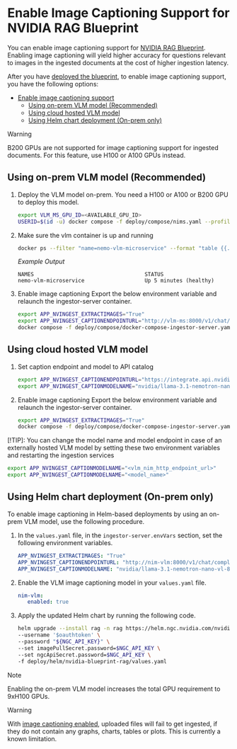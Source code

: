 <!--
  SPDX-FileCopyrightText: Copyright (c) 2025 NVIDIA CORPORATION & AFFILIATES. All rights reserved.
  SPDX-License-Identifier: Apache-2.0
-->
# Enable Image Captioning Support for NVIDIA RAG Blueprint

You can enable image captioning support for [NVIDIA RAG Blueprint](readme.md). Enabling image captioning will yield higher accuracy for questions relevant to images in the ingested documents at the cost of higher ingestion latency.

After you have [deployed the blueprint](readme.md#deploy), to enable image captioning support, you have the following options:
- [Enable image captioning support](#enable-image-captioning-support)
  - [Using on-prem VLM model (Recommended)](#using-on-prem-vlm-model-recommended)
  - [Using cloud hosted VLM model](#using-cloud-hosted-vlm-model)
  - [Using Helm chart deployment (On-prem only)](#using-helm-chart-deployment-on-prem-only)

> [!WARNING]
>
> B200 GPUs are not supported for image captioning support for ingested documents.
> For this feature, use H100 or A100 GPUs instead.


## Using on-prem VLM model (Recommended)
1. Deploy the VLM model on-prem. You need a H100 or A100 or B200 GPU to deploy this model.
   ```bash
   export VLM_MS_GPU_ID=<AVAILABLE_GPU_ID>
   USERID=$(id -u) docker compose -f deploy/compose/nims.yaml --profile vlm up -d
   ```

2. Make sure the vlm container is up and running
   ```bash
   docker ps --filter "name=nemo-vlm-microservice" --format "table {{.ID}}\t{{.Names}}\t{{.Status}}"
   ```

   *Example Output*

   ```output
   NAMES                                   STATUS
   nemo-vlm-microservice                   Up 5 minutes (healthy)
   ```

3. Enable image captioning
   Export the below environment variable and relaunch the ingestor-server container.
   ```bash
   export APP_NVINGEST_EXTRACTIMAGES="True"
   export APP_NVINGEST_CAPTIONENDPOINTURL="http://vlm-ms:8000/v1/chat/completions"
   docker compose -f deploy/compose/docker-compose-ingestor-server.yaml up -d
   ```

## Using cloud hosted VLM model
1. Set caption endpoint and model to API catalog
   ```bash
   export APP_NVINGEST_CAPTIONENDPOINTURL="https://integrate.api.nvidia.com/v1/chat/completions"
   export APP_NVINGEST_CAPTIONMODELNAME="nvidia/llama-3.1-nemotron-nano-vl-8b-v1"
   ```

2. Enable image captioning
   Export the below environment variable and relaunch the ingestor-server container.
   ```bash
   export APP_NVINGEST_EXTRACTIMAGES="True"
   docker compose -f deploy/compose/docker-compose-ingestor-server.yaml up -d
   ```

[!TIP]: You can change the model name and model endpoint in case of an externally hosted VLM model by setting these two environment variables and restarting the ingestion services
```bash
export APP_NVINGEST_CAPTIONMODELNAME="<vlm_nim_http_endpoint_url>"
export APP_NVINGEST_CAPTIONMODELNAME="<model_name>"
```

## Using Helm chart deployment (On-prem only)

To enable image captioning in Helm-based deployments by using an on-prem VLM model, use the following procedure.


1. In the `values.yaml` file, in the `ingestor-server.envVars` section, set the following environment variables.

   ```yaml
   APP_NVINGEST_EXTRACTIMAGES: "True"
   APP_NVINGEST_CAPTIONENDPOINTURL: "http://nim-vlm:8000/v1/chat/completions"
   APP_NVINGEST_CAPTIONMODELNAME: "nvidia/llama-3.1-nemotron-nano-vl-8b-v1"
   ```

2. Enable the VLM image captioning model in your `values.yaml` file.

   ```yaml
   nim-vlm:
      enabled: true
   ```

3. Apply the updated Helm chart by running the following code.

   ```bash
   helm upgrade --install rag -n rag https://helm.ngc.nvidia.com/nvidia/blueprint/charts/nvidia-blueprint-rag-v2.3.0.tgz \
   --username '$oauthtoken' \
   --password "${NGC_API_KEY}" \
   --set imagePullSecret.password=$NGC_API_KEY \
   --set ngcApiSecret.password=$NGC_API_KEY \
   -f deploy/helm/nvidia-blueprint-rag/values.yaml
   ```

> [!Note]
> Enabling the on-prem VLM model increases the total GPU requirement to 9xH100 GPUs.

> [!Warning]
> With [image captioning enabled](image_captioning.md), uploaded files will fail to get ingested, if they do not contain any graphs, charts, tables or plots. This is currently a known limitation.
